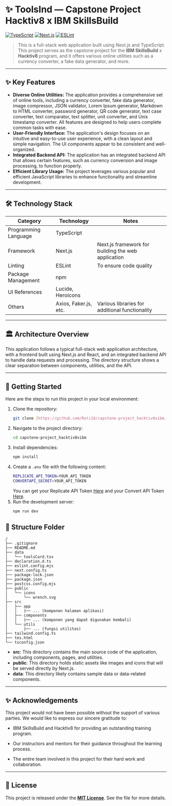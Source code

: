 # ✨ ToolsInd — Capstone Project Hacktiv8 x IBM SkillsBuild

[![TypeScript](https://img.shields.io/badge/language-TypeScript-blue.svg)](https://www.typescriptlang.org/)
[![Next.js](https://img.shields.io/badge/framework-Next.js-blue.svg)](https://nextjs.org/)
[![ESLint](https://img.shields.io/badge/framework-tailwind-blue.svg)](https://tailwind.org/)

> This is a full-stack web application built using Next.js and TypeScript. This project serves as the capstone project for the **IBM SkillsBuild** x **Hacktiv8** program, and it offers various online utilities such as a currency converter, a fake data generator, and more.

---

## ✨ Key Features

- **Diverse Online Utilities:** The application provides a comprehensive set of online tools, including a currency converter, fake data generator, image compressor, JSON validator, Lorem Ipsum generator, Markdown to HTML converter, password generator, QR code generator, text case converter, text comparator, text splitter, unit converter, and Unix timestamp converter. All features are designed to help users complete common tasks with ease.
- **User-Friendly Interface:** The application's design focuses on an intuitive and easy-to-use user experience, with a clean layout and simple navigation. The UI components appear to be consistent and well-organized.
- **Integrated Backend API:** The application has an integrated backend API that allows certain features, such as currency conversion and image processing, to function properly.
- **Efficient Library Usage:** The project leverages various popular and efficient JavaScript libraries to enhance functionality and streamline development.

---

## 🛠️ Technology Stack

| Category             | Technology            | Notes                                              |
| -------------------- | --------------------- | -------------------------------------------------- |
| Programming Language | TypeScript            |                                                    |
| Framework            | Next.js               | Next.js framework for building the web application |
| Linting              | ESLint                | To ensure code quality                             |
| Package Management   | npm                   |                                                    |
| UI References        | Lucide, Heroicons     |                                                    |
| Others               | Axios, Faker.js, etc. | Various libraries for additional functionality     |

---

## 🏛️ Architecture Overview

This application follows a typical full-stack web application architecture, with a frontend built using Next.js and React, and an integrated backend API to handle data requests and processing. The directory structure shows a clear separation between components, utilities, and the API.

---

## 🚀 Getting Started

Here are the steps to run this project in your local environment:

1. Clone the repository:
   ```bash
   git clone [https://github.com/Roti18/capstone-project_hacktiv8xibm.git](https://github.com/Roti18/capstone-project_hacktiv8xibm.git)
   ```
2. Navigate to the project directory:
   ```bash
   cd capstone-project_hacktiv8xibm
   ```
3. Install dependencies:
   ```bash
   npm install
   ```
4. Create a `.env` file with the following content:
   ```bash
   REPLICATE_API_TOKEN=YOUR_API_TOKEN
   CONVERTAPI_SECRET=YOUR_API_TOKEN
   ```
   You can get your Replicate API Token [Here](https://replicate.com/account/api-tokens) and your Convert API Token [Here](https://www.convertapi.com/a/authentication).
5. Run the development server:
   ```bash
   npm run dev
   ```

## 📂 Structure Folder

```
/
├── .gitignore
├── README.md
├── data
│   └── toolsCard.tsx
├── declaration.d.ts
├── eslint.config.mjs
├── next.config.ts
├── package-lock.json
├── package.json
├── postcss.config.mjs
├── public
│   └── icons
│       └── wrench.svg
├── src
│   ├── app
│   │   ├── ... (komponen halaman aplikasi)
│   ├── components
│   │   ├── ... (komponen yang dapat digunakan kembali)
│   └── utils
│       ├── ... (fungsi utilitas)
├── tailwind.config.ts
├── tes.html
└── tsconfig.json
```

- **src**: This directory contains the main source code of the application, including components, pages, and utilities.
- **public**: This directory holds static assets like images and icons that will be served directly by Next.js.
- **data**: This directory likely contains sample data or data-related components.

---

## ✨ Acknowledgements

This project would not have been possible without the support of various parties. We would like to express our sincere gratitude to:

- IBM SkillsBuild and Hacktiv8 for providing an outstanding training program.

- Our instructors and mentors for their guidance throughout the learning process.

- The entire team involved in this project for their hard work and collaboration.

---

## 📄 License

This project is released under the [**MIT License**](LICENSE). See the file for more details.
